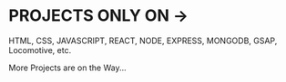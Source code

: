 # PROJECTS ONLY ON ->
HTML, CSS, JAVASCRIPT, REACT, NODE, EXPRESS, MONGODB, GSAP, Locomotive, etc.

More Projects are on the Way...
